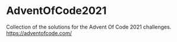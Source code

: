 # AdventOfCode2021

Collection of the solutions for the Advent Of Code 2021 challenges.
https://adventofcode.com/
